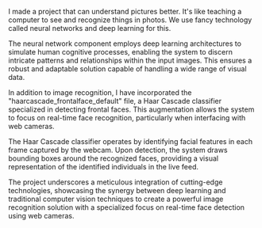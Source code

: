 I made a project that can understand pictures better. It's like teaching a computer to see and recognize things in photos. We use fancy technology called neural networks and deep learning for this.

The neural network component employs deep learning architectures to simulate human cognitive processes, enabling the system to discern intricate patterns and relationships within the input images. This ensures a robust and adaptable solution capable of handling a wide range of visual data.

In addition to image recognition, I have incorporated the "haarcascade_frontalface_default" file, a Haar Cascade classifier specialized in detecting frontal faces. This augmentation allows the system to focus on real-time face recognition, particularly when interfacing with web cameras.

The Haar Cascade classifier operates by identifying facial features in each frame captured by the webcam. Upon detection, the system draws bounding boxes around the recognized faces, providing a visual representation of the identified individuals in the live feed.

The project underscores a meticulous integration of cutting-edge technologies, showcasing the synergy between deep learning and traditional computer vision techniques to create a powerful image recognition solution with a specialized focus on real-time face detection using web cameras.